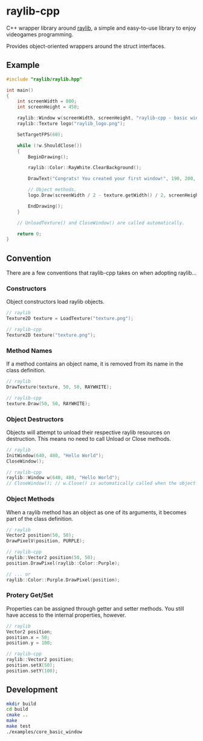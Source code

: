 # raylib-cpp

C++ wrapper library around [raylib](https://www.raylib.com/), a simple and easy-to-use library to enjoy videogames programming.

Provides object-oriented wrappers around the struct interfaces.

## Example

``` cpp
#include "raylib/raylib.hpp"

int main()
{
	int screenWidth = 800;
	int screenHeight = 450;

	raylib::Window w(screenWidth, screenHeight, "raylib-cpp - basic window");
	raylib::Texture logo("raylib_logo.png");

	SetTargetFPS(60);

	while (!w.ShouldClose())
	{
		BeginDrawing();

		raylib::Color::RayWhite.ClearBackground();

		DrawText("Congrats! You created your first window!", 190, 200, 20, LIGHTGRAY);

		// Object methods.
		logo.Draw(screenWidth / 2 - texture.getWidth() / 2, screenHeight / 2 - texture.getHeight() / 2);

		EndDrawing();
	}

	// UnloadTexture() and CloseWindow() are called automatically.

	return 0;
}
```

## Convention

There are a few conventions that raylib-cpp takes on when adopting raylib...

### Constructors

Object constructors load raylib objects.

``` cpp
// raylib
Texture2D texture = LoadTexture("texture.png");

// raylib-cpp
Texture2D texture("texture.png");
```

### Method Names

If a method contains an object name, it is removed from its name in the class definition.

``` cpp
// raylib
DrawTexture(texture, 50, 50, RAYWHITE);

// raylib-cpp
texture.Draw(50, 50, RAYWHITE);
```

### Object Destructors

Objects will attempt to unload their respective raylib resources on destruction. This means no need to call Unload or Close methods.

``` cpp
// raylib
InitWindow(640, 480, "Hello World");
CloseWindow();

// raylib-cpp
raylib::Window w(640, 480, "Hello World");
// CloseWindow(); // w.Close() is automatically called when the object is destructed.
```

### Object Methods

When a raylib method has an object as one of its arguments, it becomes part of the class definition.

``` cpp
// raylib
Vector2 position(50, 50);
DrawPixelV(position, PURPLE);

// raylib-cpp
raylib::Vector2 position(50, 50);
position.DrawPixel(raylib::Color::Purple);

// ... or
raylib::Color::Purple.DrawPixel(position);
```

### Protery Get/Set

Properties can be assigned through getter and setter methods. You still have access to the internal properties, however.

``` cpp
// raylib
Vector2 position;
position.x = 50;
position.y = 100;

// raylib-cpp
raylib::Vector2 position;
position.setX(50);
position.setY(100);
```

## Development

``` bash
mkdir build
cd build
cmake ..
make
make test
./examples/core_basic_window
```

